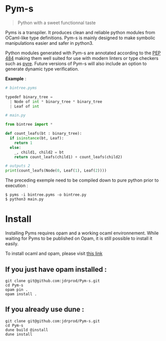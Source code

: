 # Pym-s

> Python with a sweet functionnal taste

Pyms is a transpiler. It produces clean and reliable python modules from OCaml-like type definitions. Pym-s is mainly designed to make symbolic manipulations easier and safer in python3.

Python modules generated with Pym-s are annotated according to the [PEP 484](https://www.python.org/dev/peps/pep-0484/) making them well suited for use with modern linters or type checkers such as [pyre](https://pyre-check.org/). Future versions of Pym-s will also include an option to generate dynamic type verification.

**Example** :

```python
# bintree.pyms

typedef binary_tree =
  | Node of int * binary_tree * binary_tree
  | Leaf of int
```

```python
# main.py

from bintree import *

def count_leafs(bt : binary_tree):
  if isinstance(bt, Leaf):
    return 1
  else:
    _, child1, child2 = bt
    return count_leafs(child1) + count_leafs(child2)

# outputs 2
print(count_leafs(Node(0, Leaf(1), Leaf(2))))
```

The preceding exemple need to be compiled down to pure python prior to execution :

```
$ pyms -i bintree.pyms -o bintree.py
$ python3 main.py
```

# Install

Installing Pyms requires opam and a working ocaml environnement. While waiting for Pyms to be published on Opam, it is still possible to install it easily.

To install ocaml and opam, please visit [this link](https://ocaml.org/docs/install.html)


## If you just have opam installed :

```
git clone git@github.com:jdrprod/Pym-s.git
cd Pym-s
opam pin .
opam install .
```

## If you already use dune :

```
git clone git@github.com:jdrprod/Pym-s.git
cd Pym-s
dune build @install
dune install
```
